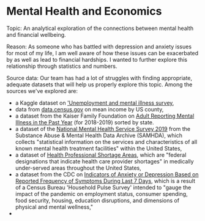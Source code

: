# Mental Health and Economics

Topic: An analytical exploration of the connections between mental health and financial wellbeing.

Reason: As someone who has battled with depression and anxiety issues for most of my life, I am well aware of how these issues can be exacerbated by as well as lead to financial hardships. I wanted to further explore this relationship through statistics and numbers.

Source data: Our team has had a lot of struggles with finding appropriate, adequate datasets that will help us properly explore this topic. Among the sources we've explored are:
* a Kaggle dataset on ['Unemployment and mental illness survey](https://www.kaggle.com/michaelacorley/unemployment-and-mental-illness-survey),
* data from [data.census.gov](https://data.census.gov/cedsci/table?q=household%20income%20by%20county&tid=ACSST1Y2019.S1902&hidePreview=false) on mean income by US county,
* a dataset from the Kaiser Family Foundation on [Adult Reporting Mental Illness in the Past Year](https://www.kff.org/other/state-indicator/adults-reporting-any-mental-illness-in-the-past-year/?currentTimeframe=0&sortModel=%7B%22colId%22:%22Location%22,%22sort%22:%22asc%22%7D) (for 2018-2019) sorted by state.
* a dataset of the [National Mental Health Service Survey 2019](https://www.datafiles.samhsa.gov/study-dataset/national-mental-health-services-survey-2019-n-mhss-2019-ds0001-nid18959) from the Substance Abuse & Mental Health Data Archive (SAMHDA), which collects "statistical information on the services and characteristics of all known mental health treatment facilities" within the United States,
* a dataset of [Health Professional Shortage Areas](https://console.cloud.google.com/marketplace/product/hhs/health-professional-shortage-areas?project=ucbeconmentalhealth), which are "federal designations that indicate health care provider shortages" in medically under-served areas throughout the United States,
* a dataset from the CDC on [Indicators of Anxiety or Depression Based on Reported Frequency of Symptoms During Last 7 Days](https://data.cdc.gov/NCHS/Indicators-of-Anxiety-or-Depression-Based-on-Repor/8pt5-q6wp), which is a result of a Census Bureau 'Household Pulse Survey' intended to "gauge the impact of the pandemic on employment status, consumer spending, food security, housing, education disruptions, and dimensions of physical and mental wellness,"
*
